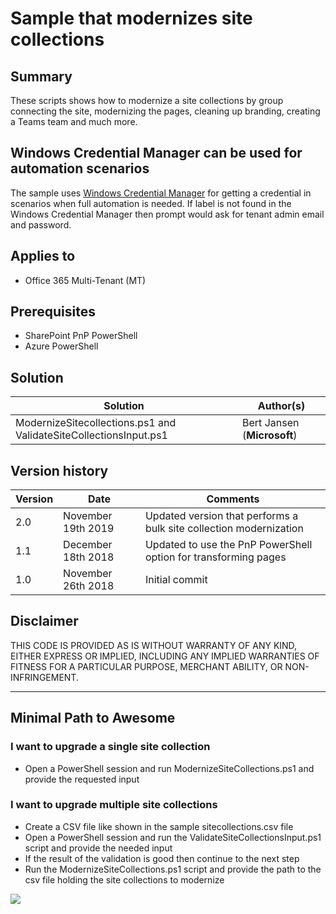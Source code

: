 # Sample that modernizes site collections

## Summary

These scripts shows how to modernize a site collections by group connecting the site, modernizing the pages, cleaning up branding, creating a Teams team and much more.

## Windows Credential Manager can be used for automation scenarios

The sample uses [Windows Credential Manager](https://github.com/SharePoint/PnP-PowerShell/wiki/How-to-use-the-Windows-Credential-Manager-to-ease-authentication-with-PnP-PowerShell) for getting a credential in scenarios when full automation is needed. If label is not found in the Windows Credential Manager then prompt would ask for tenant admin email and password.

## Applies to

- Office 365 Multi-Tenant (MT)

## Prerequisites

- SharePoint PnP PowerShell
- Azure PowerShell

## Solution

Solution|Author(s)
--------|---------
ModernizeSitecollections.ps1 and ValidateSiteCollectionsInput.ps1 | Bert Jansen (**Microsoft**)

## Version history

Version|Date|Comments
-------|----|--------
2.0 | November 19th 2019 | Updated version that performs a bulk site collection modernization
1.1 | December 18th 2018 | Updated to use the PnP PowerShell option for transforming pages
1.0 | November 26th 2018 | Initial commit

## Disclaimer

THIS CODE IS PROVIDED AS IS WITHOUT WARRANTY OF ANY KIND, EITHER EXPRESS OR IMPLIED, INCLUDING ANY IMPLIED WARRANTIES OF FITNESS FOR A PARTICULAR PURPOSE, MERCHANT ABILITY, OR NON-INFRINGEMENT.

---

## Minimal Path to Awesome

### I want to upgrade a single site collection

- Open a PowerShell session and run ModernizeSiteCollections.ps1 and provide the requested input

### I want to upgrade multiple site collections

- Create a CSV file like shown in the sample sitecollections.csv file
- Open a PowerShell session and run the ValidateSiteCollectionsInput.ps1 script and provide the needed input
- If the result of the validation is good then continue to the next step
- Run the ModernizeSiteCollections.ps1 script and provide the path to the csv file holding the site collections to modernize

<img src="https://telemetry.sharepointpnp.com/sp-dev-modernization/scripts/modernizesitecollection" />